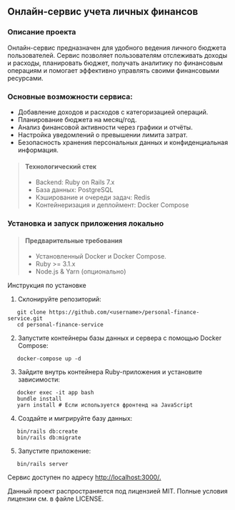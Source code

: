 ## Онлайн-сервис учета личных финансов

### Описание проекта

Онлайн-сервис предназначен для удобного ведения личного бюджета пользователей. Сервис позволяет пользователям отслеживать доходы и расходы, планировать бюджет, получать аналитику по финансовым операциям и помогает эффективно управлять своими финансовыми ресурсами.

### Основные возможности сервиса:

- Добавление доходов и расходов с категоризацией операций.
- Планирование бюджета на месяц/год.
- Анализ финансовой активности через графики и отчёты.
- Настройка уведомлений о превышении лимита затрат.
- Безопасность хранения персональных данных и конфиденциальная информация.

> #### Технологический стек
> 
> - Backend: Ruby on Rails 7.x
> - База данных: PostgreSQL
> - Кэширование и очереди задач: Redis
> - Контейнеризация и деплоймент: Docker Compose

### Установка и запуск приложения локально

> #### Предварительные требования
> 
> - Установленный Docker и Docker Compose.
> - Ruby >= 3.1.x
> - Node.js & Yarn (опционально)

Инструкция по установке

1. Склонируйте репозиторий:
```
   git clone https://github.com/<username>/personal-finance-service.git
   cd personal-finance-service   
```
2. Запустите контейнеры базы данных и сервера с помощью Docker Compose:
```
   docker-compose up -d
```
3. Зайдите внутрь контейнера Ruby-приложения и установите зависимости:
```
   docker exec -it app bash
   bundle install
   yarn install # Если используется фронтенд на JavaScript
```
4. Создайте и мигрируйте базу данных:
```
   bin/rails db:create
   bin/rails db:migrate
```
5. Запустите приложение:
```
   bin/rails server
```

Сервис доступен по адресу  <http://localhost:3000/.>



Данный проект распространяется под лицензией MIT. Полные условия лицензии см. в файле LICENSE.
